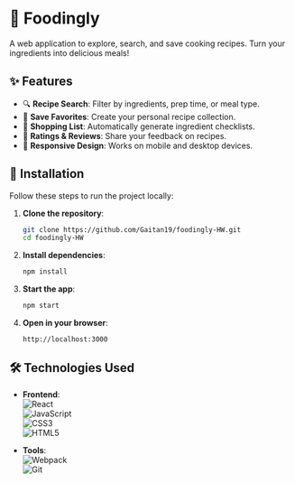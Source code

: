
# 🍔 Foodingly


A web application to explore, search, and save cooking recipes. Turn your ingredients into delicious meals!


## ✨ Features

- 🔍 **Recipe Search**: Filter by ingredients, prep time, or meal type.
- 📌 **Save Favorites**: Create your personal recipe collection.
- 🛒 **Shopping List**: Automatically generate ingredient checklists.
- 🌟 **Ratings & Reviews**: Share your feedback on recipes.
- 📱 **Responsive Design**: Works on mobile and desktop devices.

## 🚀 Installation

Follow these steps to run the project locally:

1. **Clone the repository**:
   ```bash
   git clone https://github.com/Gaitan19/foodingly-HW.git
   cd foodingly-HW
   ```

2. **Install dependencies**:
   ```bash
   npm install
   ```

3. **Start the app**:
   ```bash
   npm start
   ```

4. **Open in your browser**:
   ```
   http://localhost:3000
   ```

## 🛠 Technologies Used

- **Frontend**:  
  ![React](https://img.shields.io/badge/-React-61DAFB?logo=react&logoColor=white)  
  ![JavaScript](https://img.shields.io/badge/-JavaScript-F7DF1E?logo=javascript&logoColor=black)  
  ![CSS3](https://img.shields.io/badge/-CSS3-1572B6?logo=css3)  
  ![HTML5](https://img.shields.io/badge/-HTML5-E34F26?logo=html5&logoColor=white)

- **Tools**:  
  ![Webpack](https://img.shields.io/badge/-Webpack-8DD6F9?logo=webpack)  
  ![Git](https://img.shields.io/badge/-Git-F05032?logo=git&logoColor=white)



